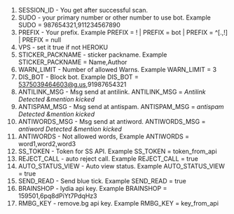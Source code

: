 1. SESSION_ID - You get after successful scan.
2. SUDO - your primary number or other number to use bot. Example SUDO = 987654321,911234567890
3. PREFIX - Your prefix. Example PREFIX = ! | PREFIX = bot | PREFIX = ^[.,!] | PREFIX = null
4. VPS - set it true if not HEROKU
5. STICKER_PACKNAME - sticker packname. Example STICKER_PACKNAME = Name,Author
6. WARN_LIMIT - Number of allowed Warns. Example WARN_LIMIT = 3
7. DIS_BOT - Block bot. Example DIS_BOT = 5375039464603@g.us,91987654321
8. ANTILINK_MSG - Msg send at antilink. ANTILINK_MSG = _Antilink Detected &mention kicked_
9. ANTISPAM_MSG - Msg send at antispam. ANTISPAM_MSG = _antispam Detected &mention kicked_
10. ANTIWORDS_MSG - Msg send at antiword. ANTIWORDS_MSG = _antiword Detected &mention kicked_
11. ANTIWORDS - Not allowed words, Example ANTIWORDS = word1,word2,word3
12. SS_TOKEN - Token for SS API. Example SS_TOKEN = token_from_api
13. REJECT_CALL - auto reject call. Example REJECT_CALL = true
14. AUTO_STATUS_VIEW - Auto view status. Example AUTO_STATUS_VIEW = true
15. SEND_READ - Send blue tick. Example SEND_READ = true
16. BRAINSHOP - lydia api key. Example BRAINSHOP = 159501,6pq8dPiYt7PdqHz3
17. RMBG_KEY - remove.bg api key. Example RMBG_KEY = key_from_api